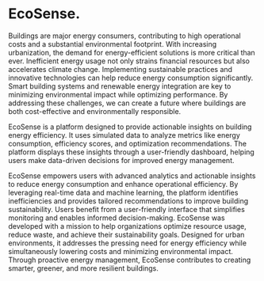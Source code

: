 # EcoSense. 

Buildings are major energy consumers, contributing to high operational costs and a substantial environmental footprint. With increasing urbanization, the demand for energy-efficient solutions is more critical than ever. Inefficient energy usage not only strains financial resources but also accelerates climate change. Implementing sustainable practices and innovative technologies can help reduce energy consumption significantly. Smart building systems and renewable energy integration are key to minimizing environmental impact while optimizing performance. By addressing these challenges, we can create a future where buildings are both cost-effective and environmentally responsible.

EcoSense is a platform designed to provide actionable insights on building energy efficiency. It uses simulated data to analyze metrics like energy consumption, efficiency scores, and optimization recommendations. The platform displays these insights through a user-friendly dashboard, helping users make data-driven decisions for improved energy management.

EcoSense empowers users with advanced analytics and actionable insights to reduce energy consumption and enhance operational efficiency. By leveraging real-time data and machine learning, the platform identifies inefficiencies and provides tailored recommendations to improve building sustainability. Users benefit from a user-friendly interface that simplifies monitoring and enables informed decision-making. EcoSense was developed with a mission to help organizations optimize resource usage, reduce waste, and achieve their sustainability goals. Designed for urban environments, it addresses the pressing need for energy efficiency while simultaneously lowering costs and minimizing environmental impact. Through proactive energy management, EcoSense contributes to creating smarter, greener, and more resilient buildings.
